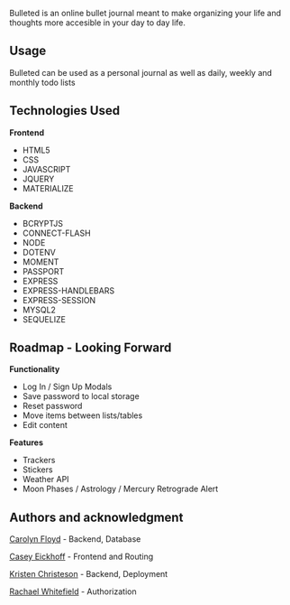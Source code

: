 Bulleted is an online bullet journal meant to make organizing your life and thoughts more accesible in your day to day life.

## Usage
Bulleted can be used as a personal journal as well as daily, weekly and monthly todo lists

## Technologies Used
**Frontend**
* HTML5
* CSS
* JAVASCRIPT
* JQUERY
* MATERIALIZE

**Backend**
* BCRYPTJS
* CONNECT-FLASH
* NODE
* DOTENV
* MOMENT
* PASSPORT
* EXPRESS
* EXPRESS-HANDLEBARS
* EXPRESS-SESSION
* MYSQL2
* SEQUELIZE

## Roadmap - Looking Forward
**Functionality**
* Log In / Sign Up Modals
* Save password to local storage 
* Reset password
* Move items between lists/tables
* Edit content

**Features**
* Trackers
* Stickers
* Weather API
* Moon Phases / Astrology / Mercury Retrograde Alert

## Authors and acknowledgment
[Carolyn Floyd](https://github.com/DiabloAzul33) - Backend, Database

[Casey Eickhoff](https://github.com/caseyisonit) - Frontend and Routing

[Kristen Christeson](https://github.com/KCEliza) - Backend, Deployment

[Rachael Whitefield](https://github.com/RachaelWhitefield) -  Authorization
